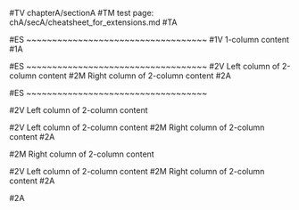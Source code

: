 #TV
chapterA/sectionA
#TM
test page: chA/secA/cheatsheet_for_extensions.md
#TA

#ES ~~~~~~~~~~~~~~~~~~~~~~~~~~~~~~~~~~~
#1V
1-column content
#1A

#ES ~~~~~~~~~~~~~~~~~~~~~~~~~~~~~~~~~~~
#2V
Left column of 2-column content
#2M
Right column of 2-column content
#2A



#ES ~~~~~~~~~~~~~~~~~~~~~~~~~~~~~~~~~~~

#2V
Left column of 2-column content

#2V
Left column of 2-column content
#2M
Right column of 2-column content
#2A

#2M
Right column of 2-column content

#2V
Left column of 2-column content
#2M
Right column of 2-column content
#2A

#2A

